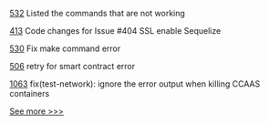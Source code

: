 
[532](https://github.com/hyperledger/cello/pull/532) Listed the commands that are not working

[413](https://github.com/hyperledger-labs/blockchain-explorer/pull/413) Code changes for Issue #404 SSL enable Sequelize

[530](https://github.com/hyperledger/cello/pull/530) Fix make command error

[506](https://github.com/hyperledger-labs/fabric-operations-console/pull/506) retry for smart contract error

[1063](https://github.com/hyperledger/fabric-samples/pull/1063) fix(test-network): ignore the error output when killing CCAAS containers


[See more >>>](https://start-here.hyperledger.org/pull-requests)
